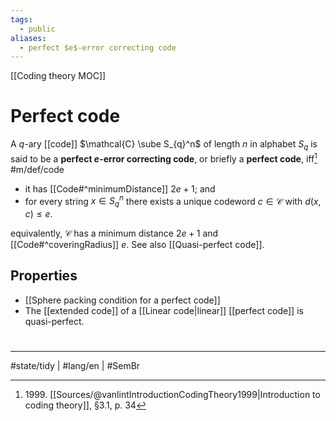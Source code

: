 ```yaml
---
tags:
  - public
aliases:
  - perfect $e$-error correcting code
---
```

[[Coding theory MOC]]
# Perfect code

A $q$-ary [[code]] $\mathcal{C} \sube S_{q}^n$ of length $n$ in alphabet $S_{q}$ is said to be a **perfect $e$-error correcting code**, or briefly a **perfect code**, iff[^1999] #m/def/code 

- it has [[Code#^minimumDistance]] $2e+1$; and
- for every string $x \in S_{q}^n$ there exists a unique codeword $c \in \mathcal{C}$ with $d(x,c) \leq e$.

equivalently, $\mathcal{C}$ has a minimum distance $2e+1$ and [[Code#^coveringRadius]] $e$.
See also [[Quasi-perfect code]].

  [^1999]: 1999\. [[Sources/@vanlintIntroductionCodingTheory1999|Introduction to coding theory]], §3.1, p. 34

## Properties

- [[Sphere packing condition for a perfect code]]
- The [[extended code]] of a [[Linear code|linear]] [[perfect code]] is quasi-perfect.

#
---
#state/tidy | #lang/en | #SemBr
